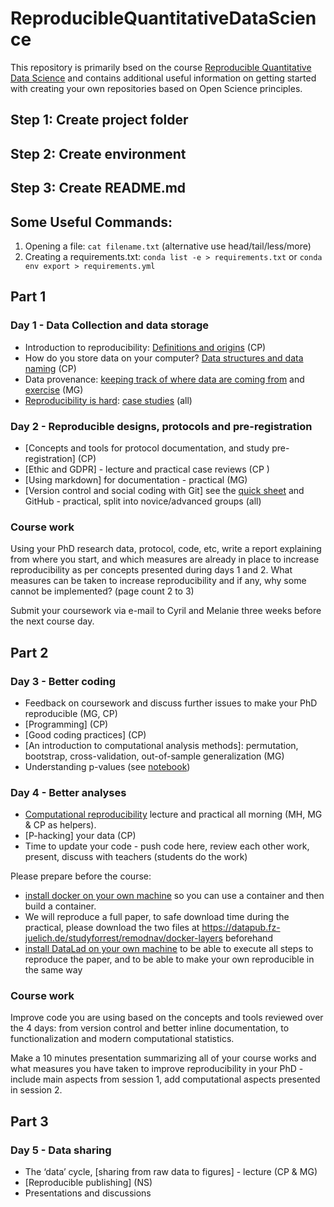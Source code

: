 # ReproducibleQuantitativeDataScience

This repository is primarily bsed on the course [Reproducible Quantitative Data Science](https://github.com/melanieganz/ReproducibleQuantitativeDataScience-2024) and contains additional useful information on getting started with creating your own repositories based on Open Science principles. 

## Step 1: Create project folder
## Step 2: Create environment 
## Step 3: Create README.md 

## Some Useful Commands: 

1. Opening a file: `cat filename.txt` (alternative use head/tail/less/more)
2. Creating a requirements.txt: `conda list -e > requirements.txt` or `conda env export > requirements.yml`

## Part 1

### Day 1 - Data Collection and data storage

- Introduction to reproducibility: [Definitions and origins](./lecture_slides/1.01_Definitions&Origins.pdf) (CP) 
- How do you store data on your computer? [Data structures and data naming](./lecture_slides/1.02_StoringData&Code.pdf) (CP)
- Data provenance: [keeping track of where data are coming from](./lecture_slides/1.03_DataProvenance.pdf) and [exercise](./provenance/ProvenanceInPractice.ipynb) (MG)
- [Reproducibility is hard](./lecture_slides/1.04_ReproducibilityIsHard.pdf): [case studies](http://www.practicereproducibleresearch.org/core-chapters/4-casestudies.html) (all)

### Day 2 - Reproducible designs, protocols and pre-registration

- [Concepts and tools for protocol documentation, and study pre-registration] (CP)
- [Ethic and GDPR] - lecture and practical case reviews (CP )
- [Using markdown] for documentation - practical (MG)
- [Version control and social coding with Git] see the [quick sheet](https://github.com/CPernet/Quicksheets/blob/main/git_github/git.mkd) and GitHub - practical, split into novice/advanced groups (all) 

### Course work

Using your PhD research data, protocol, code, etc, write a report explaining from where you start, and which measures are already in place to increase reproducibility as per concepts presented during days 1 and 2. What measures can be taken to increase reproducibility and if any, why some cannot be implemented? (page count 2 to 3)

Submit your coursework via e-mail to Cyril and Melanie three weeks before the next course day.

## Part 2

### Day 3 - Better coding 

- Feedback on coursework and discuss further issues to make your PhD reproducible (MG, CP)
- [Programming] (CP)
- [Good coding practices] (CP) 
- [An introduction to computational analysis methods]: permutation, bootstrap, cross-validation, out-of-sample generalization (MG)
- Understanding p-values (see [notebook](https://github.com/melanieganz/ReproducibleQuantitativeDataScience-2024/blob/main/p_values/p_values.ipynb))

### Day 4 - Better analyses 

- [Computational reproducibility](https://files.inm7.de/mih/pres/talks/rdm_reproducibility_copenhagen2023.html#/) lecture and practical all morning (MH, MG & CP as helpers).
- [P-hacking] your data (CP)
- Time to update your code - push code here, review each other work, present, discuss with teachers (students do the work)

Please prepare before the course:
  - [install docker on your own machine](https://docs.docker.com/engine/install/) so you can use a container and then build a container.
  - We will reproduce a full paper, to safe download time during the practical, please download the two files at https://datapub.fz-juelich.de/studyforrest/remodnav/docker-layers beforehand
  - [install DataLad on your own machine](https://handbook.datalad.org/r?install) to be able to execute all steps to reproduce the paper, and to be able to make your own reproducible in the same way

### Course work 

Improve code you are using based on the concepts and tools reviewed over the 4 days: from version control and better inline documentation, to functionalization and modern computational statistics.  

Make a 10 minutes presentation summarizing all of your course works and what measures you have taken to improve reproducibility in your PhD - include main aspects from session 1, add computational aspects presented in session 2. 

## Part 3

### Day 5 - Data sharing 

- The ‘data’ cycle, [sharing from raw data to figures] - lecture (CP & MG)
- [Reproducible publishing] (NS)
- Presentations and discussions

 
